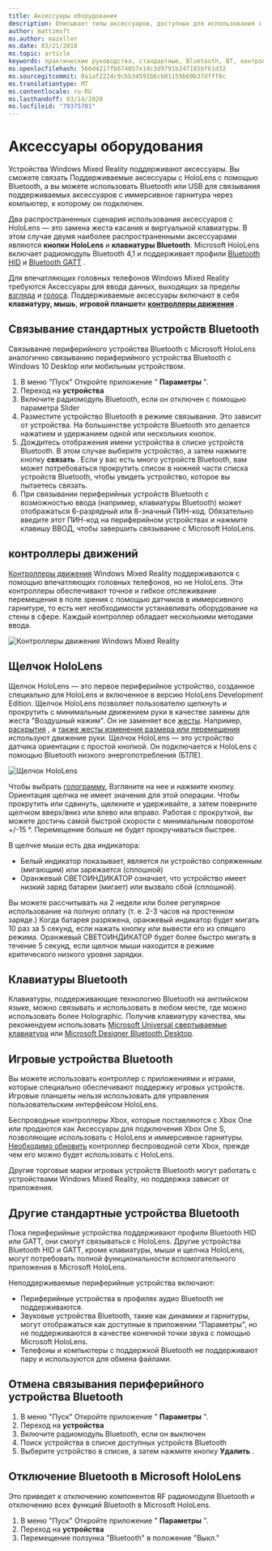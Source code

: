 ```yaml
---
title: Аксессуары оборудования
description: Описывает типы аксессуаров, доступных для использования с HoloLens и Windows Mixed Reality, а также способы их настройки.
author: mattzmsft
ms.author: mazeller
ms.date: 03/21/2018
ms.topic: article
keywords: практические руководства, стандартные, Bluetooth, BT, контроллер, игровой планшет, щелчок, Xbox
ms.openlocfilehash: 566d4217fb674057e1dc3d9791b247185bf61d32
ms.sourcegitcommit: 0a1af2224c9cbb34591b6cb01159b60b37dfff0c
ms.translationtype: MT
ms.contentlocale: ru-RU
ms.lasthandoff: 03/14/2020
ms.locfileid: "79375701"
---
```

# <a name="hardware-accessories"></a>Аксессуары оборудования

Устройства Windows Mixed Reality поддерживают аксессуары. Вы сможете связать Поддерживаемые аксессуары с HoloLens с помощью Bluetooth, а вы можете использовать Bluetooth или USB для связывания поддерживаемых аксессуаров с иммерсивное гарнитура через компьютер, к которому он подключен.

Два распространенных сценария использования аксессуаров с HoloLens — это замена жеста касания и виртуальной клавиатуры. В этом случае двумя наиболее распространенными аксессуарами являются **кнопки HoloLens** и **клавиатуры Bluetooth**. Microsoft HoloLens включает радиомодуль Bluetooth 4,1 и поддерживает профили [Bluetooth HID](https://en.wikipedia.org/wiki/List_of_Bluetooth_profiles#Human_Interface_Device_Profile_.28HID.29) и [Bluetooth GATT](https://en.wikipedia.org/wiki/List_of_Bluetooth_profiles#Generic_Attribute_Profile_.28GATT.29) .

Для впечатляющих головных телефонов Windows Mixed Reality требуются Аксессуары для ввода данных, выходящих за пределы [взгляда](gaze-and-commit.md) и [голоса](voice-input.md). Поддерживаемые аксессуары включают в себя **клавиатуру, мышь**, **игровой планшет**и **[контроллеры движения](motion-controllers.md)** .

## <a name="pairing-bluetooth-accessories"></a>Связывание стандартных устройств Bluetooth

Связывание периферийного устройства Bluetooth с Microsoft HoloLens аналогично связыванию периферийного устройства Bluetooth с Windows 10 Desktop или мобильным устройством.
1. В меню "Пуск" Откройте приложение " **Параметры** ".
2. Переход на **устройства**
3. Включите радиомодуль Bluetooth, если он отключен с помощью параметра Slider
4. Разместите устройство Bluetooth в режиме связывания. Это зависит от устройства. На большинстве устройств Bluetooth это делается нажатием и удержанием одной или нескольких кнопок.
5. Дождитесь отображения имени устройства в списке устройств Bluetooth. В этом случае выберите устройство, а затем нажмите кнопку **связать** . Если у вас есть много устройств Bluetooth, вам может потребоваться прокрутить список в нижней части списка устройств Bluetooth, чтобы увидеть устройство, которое вы пытаетесь связать.
6. При связывании периферийных устройств Bluetooth с возможностью ввода (например, клавиатуры Bluetooth) может отображаться 6-разрядный или 8-значный ПИН-код. Обязательно введите этот ПИН-код на периферийном устройствах и нажмите клавишу ВВОД, чтобы завершить связывание с Microsoft HoloLens.

## <a name="motion-controllers"></a>контроллеры движений

[Контроллеры движения](motion-controllers.md) Windows Mixed Reality поддерживаются с помощью впечатляющих головных телефонов, но не HoloLens. Эти контроллеры обеспечивают точное и гибкое отслеживание перемещения в поле зрения с помощью датчиков в иммерсивного гарнитуре, то есть нет необходимости устанавливать оборудование на стены в сфере. Каждый контроллер обладает несколькими методами ввода.

![Контроллеры движения Windows Mixed Reality](images/winmr-ck-1080x1080-350px.jpg)

## <a name="hololens-clicker"></a>Щелчок HoloLens

Щелчок HoloLens — это первое периферийное устройство, созданное специально для HoloLens и включенное в версию HoloLens Development Edition. Щелчок HoloLens позволяет пользователю щелкнуть и прокрутить с минимальным движением руки в качестве замены для жеста "Воздушный нажим". Он не заменяет все [жесты](gaze-and-commit.md#composite-gestures). Например, [раскрытия](system-gesture.md#bloom) , а [также жесты изменения размера или перемещения](gaze-and-commit.md#composite-gestures) используют движение руки. Щелчок HoloLens — это устройство датчика ориентации с простой кнопкой. Он подключается к HoloLens с помощью Bluetooth низкого энергопотребления (БТЛЕ).

![Щелчок HoloLens](images/hololens-clicker-500px.jpg)

Чтобы выбрать [голограмму](hologram.md), Взгляните на нее и нажмите кнопку. Ориентация щелчка не имеет значения для этой операции. Чтобы прокрутить или сдвинуть, щелкните и удерживайте, а затем поверните щелчком вверх/вниз или влево или вправо. Работая с прокруткой, вы можете достичь самой быстрой скорости с минимальным поворотом +/-15 °. Перемещение больше не будет прокручиваться быстрее.

В щелчке мыши есть два индикатора:
* Белый индикатор показывает, является ли устройство сопряженным (мигающим) или заряжается (сплошной)
* Оранжевый СВЕТОИНДИКАТОР означает, что устройство имеет низкий заряд батареи (мигает) или вызвало сбой (сплошной).

Вы можете рассчитывать на 2 недели или более регулярное использование на полную оплату (т. е. 2-3 часов на простенном заряде.) Когда батарея разряжена, оранжевый индикатор будет мигать 10 раз за 5 секунд, если нажать кнопку или вывести его из спящего режима. Оранжевый СВЕТОИНДИКАТОР будет более быстро мигать в течение 5 секунд, если щелчок мыши находится в режиме критического низкого уровня зарядки.

## <a name="bluetooth-keyboards"></a>Клавиатуры Bluetooth

Клавиатуры, поддерживающие технологию Bluetooth на английском языке, можно связывать и использовать в любом месте, где можно использовать более Holographic. Получив клавиатуру качества, мы рекомендуем использовать [Microsoft Universal свертываемые клавиатура](https://www.microsoft.com/accessories/products/keyboards/universal-foldable-keyboard/gu5-00001) или [Microsoft Designer Bluetooth Desktop](https://www.microsoft.com/accessories/products/keyboards/designer-bluetooth-desktop/7n9-00001).

## <a name="bluetooth-gamepads"></a>Игровые устройства Bluetooth

Вы можете использовать контроллер с приложениями и играми, которые специально обеспечивают поддержку игровых устройств. Игровые планшеты нельзя использовать для управления пользовательским интерфейсом HoloLens.

Беспроводные контроллеры Xbox, которые поставляются с Xbox One или продаются как Аксессуары для подключения Xbox One S, позволяющие использовать с HoloLens и иммерсивное гарнитуры. [Необходимо обновить](https://support.xbox.com/xbox-one/accessories/update-controller-for-stereo-headset-adapter) контроллер беспроводной сети Xbox, прежде чем его можно будет использовать с HoloLens.

Другие торговые марки игровых устройств Bluetooth могут работать с устройствами Windows Mixed Reality, но поддержка зависит от приложения.

## <a name="other-bluetooth-accessories"></a>Другие стандартные устройства Bluetooth

Пока периферийные устройства поддерживают профили Bluetooth HID или GATT, они смогут связываться с HoloLens. Другие устройства Bluetooth HID и GATT, кроме клавиатуры, мыши и щелчка HoloLens, могут потребовать полной функциональности вспомогательного приложения в Microsoft HoloLens.

Неподдерживаемые периферийные устройства включают:
* Периферийные устройства в профилях аудио Bluetooth не поддерживаются.
* Звуковые устройства Bluetooth, такие как динамики и гарнитуры, могут отображаться как доступные в приложении "Параметры", но не поддерживаются в качестве конечной точки звука с помощью Microsoft HoloLens.
* Телефоны и компьютеры с поддержкой Bluetooth не поддерживают пару и используются для обмена файлами.

## <a name="unpairing-a-bluetooth-peripheral"></a>Отмена связывания периферийного устройства Bluetooth
1. В меню "Пуск" Откройте приложение " **Параметры** ".
2. Переход на **устройства**
3. Включите радиомодуль Bluetooth, если он выключен
4. Поиск устройства в списке доступных устройств Bluetooth
5. Выберите устройство в списке, а затем нажмите кнопку **Удалить** .

## <a name="disabling-bluetooth-on-microsoft-hololens"></a>Отключение Bluetooth в Microsoft HoloLens

Это приведет к отключению компонентов RF радиомодуля Bluetooth и отключению всех функций Bluetooth в Microsoft HoloLens.
1. В меню "Пуск" Откройте приложение " **Параметры** ".
2. Переход на **устройства**
3. Перемещение ползунка "Bluetooth" в положение "Выкл."
